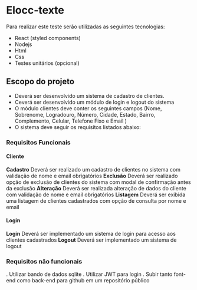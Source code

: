 # Elocc-texte
Para realizar este teste serão utilizadas as seguintes tecnologias:
* React (styled components)
* Nodejs
* Html
* Css
* Testes unitários (opcional)

## Escopo do projeto
* Deverá ser desenvolvido um sistema de cadastro de clientes. 
* Ceverá ser desenvolvido um módulo de login e logout do sistema
* O módulo clientes deve conter os seguintes campos (Nome, Sobrenome, Logradouro, Número, Cidade, Estado, Bairro, Complemento, Celular, Telefone Fixo e Email )
* O sistema deve seguir os requisitos listados abaixo:

### Requisitos Funcionais

#### Cliente

**Cadastro**
Deverá ser realizado um cadastro de clientes no sistema com validação de nome e email obrigatórios
**Exclusão**
Deverá ser realizado opção de exclusão de clientes do sistema com modal de confirmação antes da exclusão
**Alteração**
Deverá ser realizada alteração de dados do cliente com validação de nome e email obrigatórios
**Listagem**
Deverá ser exibida uma listagem de clientes cadastrados com opção de consulta por nome e email

#### Login

**Login**
Deverá ser implementado um sistema de login para acesso aos clientes cadastrados
**Logout**
Deverá ser implementado um sistema de logout

### Requisitos não funcionais

. Utilizar bando de dados sqlite
. Utilizar JWT para login
. Subir tanto font-end como back-end para github em um repositório público
